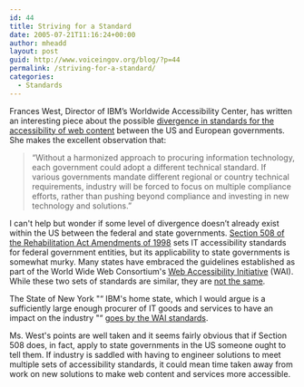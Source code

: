 ```yaml
---
id: 44
title: Striving for a Standard
date: 2005-07-21T11:16:24+00:00
author: mheadd
layout: post
guid: http://www.voiceingov.org/blog/?p=44
permalink: /striving-for-a-standard/
categories:
  - Standards
---
```

Frances West, Director of IBM&#8217;s Worldwide Accessibility Center, has written an interesting piece about the possible [divergence in standards for the accessibility of web content](http://news.com.com/Accessibility+could+take+a+step+backward/2010-1071_3-5794513.html?tag=nefd.ac) between the US and European governments. She makes the excellent observation that:

> &#8220;Without a harmonized approach to procuring information technology, each government could adopt a different technical standard. If various governments mandate different regional or country technical requirements, industry will be forced to focus on multiple compliance efforts, rather than pushing beyond compliance and investing in new technology and solutions.&#8221;

I can't help but wonder if some level of divergence doesn&#8217;t already exist within the US between the federal and state governments. [Section 508 of the Rehabilitation Act Amendments of 1998](http://www.access-board.gov/sec508/508standards.htm) sets IT accessibility standards for federal government entities, but its applicability to state governments is somewhat murky. Many states have embraced the guidelines established as part of the World Wide Web Consortium's [Web Accessibility Initiative](http://www.w3.org/WAI/) (WAI). While these two sets of standards are similar, they are [not the same](http://www.jimthatcher.com/sidebyside.htm).

The State of New York "“ IBM's home state, which I would argue is a sufficiently large enough procurer of IT goods and services to have an impact on the industry "“ [goes by the WAI standards](http://www.oft.state.ny.us/policy/99-3.htm).

Ms. West's points are well taken and it seems fairly obvious that if Section 508 does, in fact, apply to state governments in the US someone ought to tell them. If industry is saddled with having to engineer solutions to meet multiple sets of accessibility standards, it could mean time taken away from work on new solutions to make web content and services more accessible.